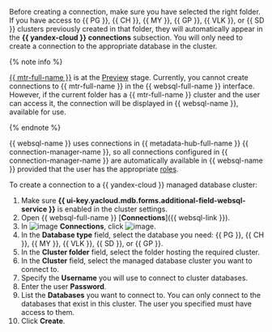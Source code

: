 

Before creating a connection, make sure you have selected the right folder. If you have access to {{ PG }}, {{ CH }}, {{ MY }}, {{ GP }}, {{ VLK }}, or {{ SD }} clusters previously created in that folder, they will automatically appear in the **{{ yandex-cloud }} connections** subsection. You will only need to create a connection to the appropriate database in the cluster.


{% note info %}

[{{ mtr-full-name }}](../../managed-trino/) is at the [Preview](../../overview/concepts/launch-stages.md) stage. Currently, you cannot create connections to {{ mtr-full-name }} in the {{ websql-full-name }} interface. However, if the current folder has a {{ mtr-full-name }} cluster and the user can access it, the connection will be displayed in {{ websql-name }}, available for use. 

{% endnote %}


{{ websql-name }} uses connections in {{ metadata-hub-full-name }} {{ connection-manager-name }}, so all connections configured in {{ connection-manager-name }} are automatically available in {{ websql-name }} provided that the user has the appropriate [roles](../../metadata-hub/security/index.md#service-roles).

To create a connection to a {{ yandex-cloud }} managed database cluster:

1. Make sure **{{ ui-key.yacloud.mdb.forms.additional-field-websql-service }}** is enabled in the cluster settings.
1. Open {{ websql-full-name }} [**Connections**]({{ websql-link }}).
1. In ![image](../../_assets/console-icons/folder-tree.svg) **Connections**, click ![image](../../_assets/console-icons/square-plus.svg).
1. In the **Database type** field, select the database you need: {{ PG }}, {{ CH }}, {{ MY }}, {{ VLK }}, {{ SD }}, or {{ GP }}.
1. In the **Cluster folder** field, select the folder hosting the required cluster.
1. In the **Cluster** field, select the managed database cluster you want to connect to. 
1. Specify the **Username** you will use to connect to cluster databases.
1. Enter the user **Password**.
1. List the **Databases** you want to connect to. You can only connect to the databases that exist in this cluster. The user you specified must have access to them.
1. Click **Create**.
